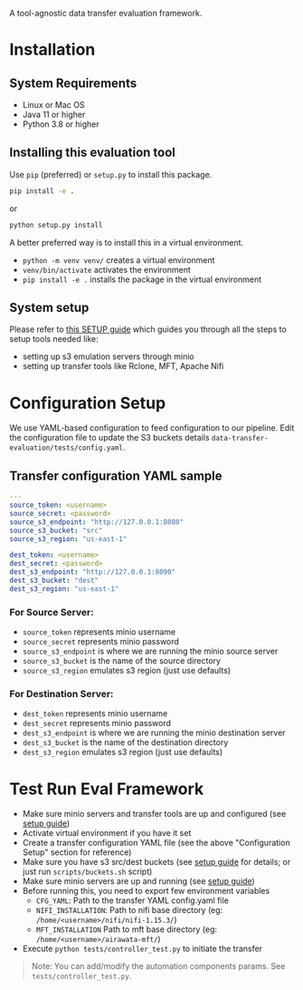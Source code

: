 A tool-agnostic data transfer evaluation framework.

# Installation

## System Requirements
* Linux or Mac OS
* Java 11 or higher
* Python 3.8 or higher

## Installing this evaluation tool

Use `pip` (preferred) or `setup.py` to install this package.

```bash
pip install -e .
```

or

```bash
python setup.py install
```

A better preferred way is to install this in a virtual environment.
- `python -m venv venv/` creates a virtual environment
- `venv/bin/activate` activates the environment
- `pip install -e .` installs the package in the virtual environment

## System setup
Please refer to [this SETUP guide](SETUP.md) which guides you through all the steps to setup tools needed like:
- setting up s3 emulation servers through minio
- setting up transfer tools like Rclone, MFT, Apache Nifi

# Configuration Setup
We use YAML-based configuration to feed configuration to our pipeline.
Edit the configuration file to update the S3 buckets details `data-transfer-evaluation/tests/config.yaml`.

## Transfer configuration YAML sample

```YAML
---
source_token: <username>
source_secret: <password>
source_s3_endpoint: "http://127.0.0.1:8080"
source_s3_bucket: "src"
source_s3_region: "us-east-1"

dest_token: <username>
dest_secret: <password>
dest_s3_endpoint: "http://127.0.0.1:8090"
dest_s3_bucket: "dest"
dest_s3_region: "us-east-1"
```

### For Source Server:
* `source_token` represents minio username
* `source_secret` represents minio password
* `source_s3_endpoint` is where we are running the minio source server
* `source_s3_bucket` is the name of the source directory
* `source_s3_region` emulates s3 region (just use defaults)

### For Destination Server:
* `dest_token` represents minio username
* `dest_secret` represents minio password
* `dest_s3_endpoint` is where we are running the minio destination server
* `dest_s3_bucket` is the name of the destination directory
* `dest_s3_region` emulates s3 region (just use defaults)

# Test Run Eval Framework

* Make sure minio servers and transfer tools are up and configured (see [setup guide](SETUP.md))
* Activate virtual environment if you have it set
* Create a transfer configuration YAML file (see the above "Configuration Setup" section for reference)
* Make sure you have s3 src/dest buckets (see [setup guide](SETUP.md) for details; or just run `scripts/buckets.sh` script)
* Make sure minio servers are up and running (see [setup guide](SETUP.md))
* Before running this, you need to export few environment variables
    - `CFG_YAML`: Path to the transfer YAML config.yaml file
    - `NIFI_INSTALLATION`: Path to nifi base directory (eg: `/home/<username>/nifi/nifi-1.15.3/`)
    - `MFT_INSTALLATION` Path to mft base directory (eg: `/home/<username>/airawata-mft/`)
* Execute ```python tests/controller_test.py``` to initiate the transfer

> Note: You can add/modify the automation components params. See `tests/controller_test.py`.
